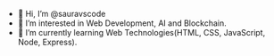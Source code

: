 - 👋 Hi, I’m @sauravscode
- 👀 I’m interested in Web Development, AI and Blockchain.
- 🌱 I’m currently learning Web Technologies(HTML, CSS, JavaScript, Node, Express).

<!---
sauravscode/sauravscode is a ✨ special ✨ repository because its `README.md` (this file) appears on your GitHub profile.
You can click the Preview link to take a look at your changes.
--->
